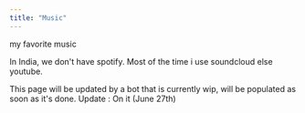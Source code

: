 ```yaml
---
title: "Music"
---
```

my favorite music

In India, we don't have spotify. Most of the time i use soundcloud else youtube.

This page will be updated by a bot that is currently wip, will be populated as soon as it's done.
Update : On it (June 27th)
